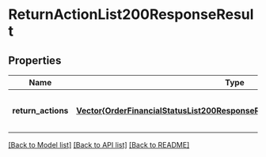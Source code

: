 # ReturnActionList200ResponseResult


## Properties
Name | Type | Description | Notes
------------ | ------------- | ------------- | -------------
**return_actions** | [**Vector{OrderFinancialStatusList200ResponseResultOrderFinancialStatusesInner}**](OrderFinancialStatusList200ResponseResultOrderFinancialStatusesInner.md) |  | [optional] [default to nothing]


[[Back to Model list]](../README.md#models) [[Back to API list]](../README.md#api-endpoints) [[Back to README]](../README.md)


